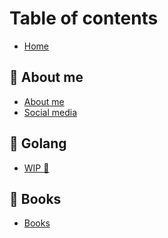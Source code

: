 # Table of contents

* [Home](README.md)

## 🐣 About me

* [About me](<README (1).md>)
* [Social media](about-me/social-media.md)

## 💙 Golang

* [WIP 🚧](golang/wip.md)

## 📗 Books

* [Books](books/books.md)
